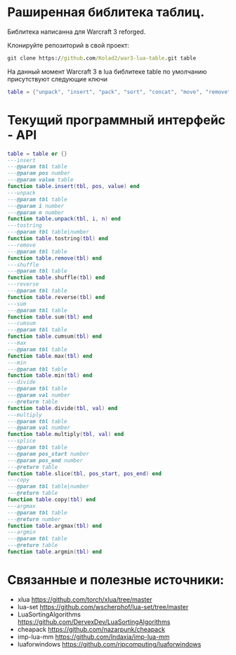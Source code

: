 # Раширенная библитека таблиц. 

Библитека написанна для Warcraft 3 reforged.

Клонируйте репозиторий в свой проект:
```cmd
git clone https://github.com/Kolad2/war3-lua-table.git table
```

На данный момент Warcraft 3 в lua библитеке table по умолчанию присутствуют следующие ключи
```lua
table = {"unpack", "insert", "pack", "sort", "concat", "move", "remove", "unpack"}
```


# Текущий программный интерфейс - API
```lua
table = table or {}
---insert
---@param tbl table
---@param pos number
---@param value table
function table.insert(tbl, pos, value) end
---unpack
---@param tbl table
---@param i number
---@param n number
function table.unpack(tbl, i, n) end
---tostring
---@param tbl table|number
function table.tostring(tbl) end
---remove
---@param tbl table
function table.remove(tbl) end
---shuffle
---@param tbl table
function table.shuffle(tbl) end
---reverse
---@param tbl table
function table.reverse(tbl) end
---sum
---@param tbl table
function table.sum(tbl) end
---cumsum
---@param tbl table
function table.cumsum(tbl) end
---max
---@param tbl table
function table.max(tbl) end
---min
---@param tbl table
function table.min(tbl) end
---divide
---@param tbl table
---@param val number
---@return table
function table.divide(tbl, val) end
---multiply
---@param tbl table
---@param val number
function table.multiply(tbl, val) end
---splice
---@param tbl table
---@param pos_start number
---@param pos_end number
---@return table
function table.slice(tbl, pos_start, pos_end) end
---copy
---@param tbl table|number
---@return table
function table.copy(tbl) end
---argmax
---@param tbl table
---@return number
function table.argmax(tbl) end
---argmin
---@param tbl table
---@return table
function table.argmin(tbl) end
```

# Связанные и полезные источники:
- xlua https://github.com/torch/xlua/tree/master
- lua-set https://github.com/wscherphof/lua-set/tree/master
- LuaSortingAlgorithms https://github.com/DervexDev/LuaSortingAlgorithms
- cheapack https://github.com/nazarpunk/cheapack
- imp-lua-mm https://github.com/Indaxia/imp-lua-mm
- luaforwindows https://github.com/rjpcomputing/luaforwindows